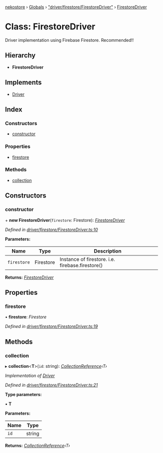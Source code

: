 [nekostore](../README.md) › [Globals](../globals.md) › ["driver/firestore/FirestoreDriver"](../modules/_driver_firestore_firestoredriver_.md) › [FirestoreDriver](_driver_firestore_firestoredriver_.firestoredriver.md)

# Class: FirestoreDriver

Driver implementation using Firebase Firestore. Recommended!!

## Hierarchy

* **FirestoreDriver**

## Implements

* [Driver](../interfaces/_driver_.driver.md)

## Index

### Constructors

* [constructor](_driver_firestore_firestoredriver_.firestoredriver.md#constructor)

### Properties

* [firestore](_driver_firestore_firestoredriver_.firestoredriver.md#firestore)

### Methods

* [collection](_driver_firestore_firestoredriver_.firestoredriver.md#collection)

## Constructors

###  constructor

\+ **new FirestoreDriver**(`firestore`: Firestore): *[FirestoreDriver](_driver_firestore_firestoredriver_.firestoredriver.md)*

*Defined in [driver/firestore/FirestoreDriver.ts:10](https://github.com/esnya/nekostore/blob/f2443c4/src/driver/firestore/FirestoreDriver.ts#L10)*

**Parameters:**

Name | Type | Description |
------ | ------ | ------ |
`firestore` | Firestore | Instance of firestore. i.e. firebase.firestore()  |

**Returns:** *[FirestoreDriver](_driver_firestore_firestoredriver_.firestoredriver.md)*

## Properties

###  firestore

• **firestore**: *Firestore*

*Defined in [driver/firestore/FirestoreDriver.ts:19](https://github.com/esnya/nekostore/blob/f2443c4/src/driver/firestore/FirestoreDriver.ts#L19)*

## Methods

###  collection

▸ **collection**<**T**>(`id`: string): *[CollectionReference](../interfaces/_collectionreference_.collectionreference.md)‹T›*

*Implementation of [Driver](../interfaces/_driver_.driver.md)*

*Defined in [driver/firestore/FirestoreDriver.ts:21](https://github.com/esnya/nekostore/blob/f2443c4/src/driver/firestore/FirestoreDriver.ts#L21)*

**Type parameters:**

▪ **T**

**Parameters:**

Name | Type |
------ | ------ |
`id` | string |

**Returns:** *[CollectionReference](../interfaces/_collectionreference_.collectionreference.md)‹T›*
